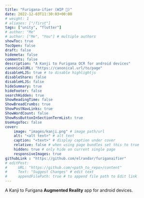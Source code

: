 ```yaml
---
title: "Furigana-ifier (WIP 🚧)"
date: 2022-12-03T11:30:03+00:00
# weight: 1
# aliases: ["/first"]
tags: ["unity", "flutter"]
# author: "Me"
# author: ["Me", "You"] # multiple authors
showToc: true
TocOpen: false
draft: false
hidemeta: false
comments: false
description: "A Kanji to Furigana OCR for android devices"
canonicalURL: "https://canonical.url/to/page"
disableHLJS: true # to disable highlightjs
disableShare: false
disableHLJS: false
hideSummary: true
hideFooter: false
searchHidden: true
ShowReadingTime: false
ShowBreadCrumbs: true
ShowPostNavLinks: true
ShowWordCount: false
ShowRssButtonInSectionTermList: true
UseHugoToc: false
cover:
    image: "images/kanji.png" # image path/url
    alt: "<alt text>" # alt text
    caption: "<text>" # display caption under cover
    relative: false # when using page bundles set this to true
    hidden: true # only hide on current single page
    responsiveImages: true
githubLink : "https://github.com/elrandar/furiganaifier"
# editPost:
#     URL: "https://github.com/<path_to_repo>/content"
#     Text: "Suggest Changes" # edit text
#     appendFilePath: true # to append file path to Edit link
---
```


A Kanji to Furigana **Augmented Reality** app for android devices. 

<!-- Built using Unity and flutter, it allows an user to convert a Kanji Character to its furigana equivalent. -->